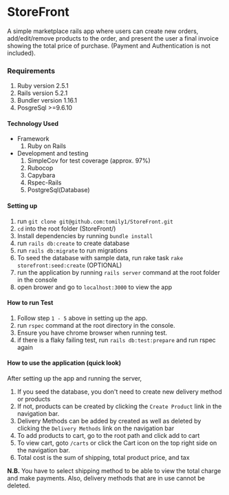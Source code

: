 # StoreFront

A simple marketplace rails app where users can create new orders, add/edit/remove products to the order, and present the user a final invoice showing the total price of
purchase. (Payment and Authentication is not included).

### Requirements
1. Ruby version 2.5.1
2. Rails version 5.2.1
3. Bundler version 1.16.1
4. PosgreSql >=9.6.10

#### Technology Used
* Framework
    1. Ruby on Rails
* Development and testing
    1. SimpleCov for test coverage (approx. 97%)
    2. Rubocop
    3. Capybara
    4. Rspec-Rails
    5. PostgreSql(Database)
    
#### Setting up
1. run `git clone git@github.com:tomily1/StoreFront.git`
2. `cd` into the root folder (StoreFront/)
3. Install dependencies by running `bundle install`
4. run `rails db:create` to create database
5. run `rails db:migrate` to run migrations
4. To seed the database with sample data, run rake task `rake storefront:seed:create` (OPTIONAL)
5. run the application by running `rails server` command at the root folder in the console
6. open brower and go to `localhost:3000` to view the app

#### How to run Test
1. Follow step `1 - 5` above in setting up the app.
2. run `rspec` command at the root directory in the console.
3. Ensure you have chrome browser when running test.
4. if there is a flaky failing test, run `rails db:test:prepare` and run rspec again

#### How to use the application (quick look)
After setting up  the app and running the server,
1. If you seed the database, you don't need to create new delivery method or products
2. If not, products can be created by clicking the `Create Product` link in the navigation bar.
3. Delivery Methods can be added by created as well as deleted by clicking the `Delivery Methods` link on the navigation bar
4. To add products to cart, go to the root path and click add to cart
5. To view cart, goto `/carts` or click the Cart icon on the top right side on the navigation bar.
6. Total cost is the sum of shipping, total product price, and tax

**N.B.** You have to select shipping method to be able to view the total charge and make payments. Also, delivery methods that are in use cannot be deleted.